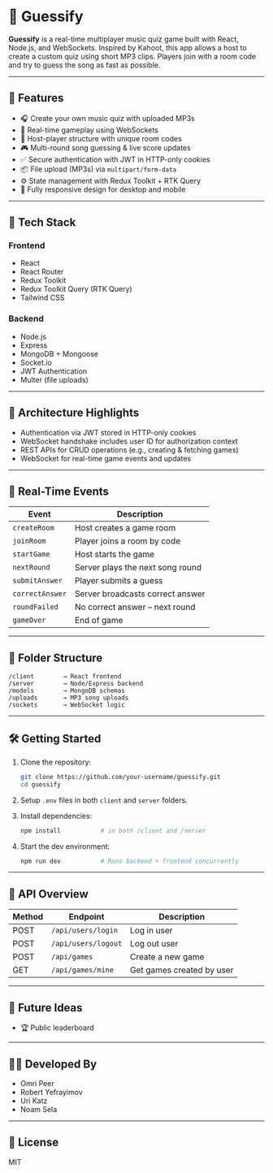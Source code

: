 # 🎵 Guessify

**Guessify** is a real-time multiplayer music quiz game built with React, Node.js, and WebSockets. Inspired by Kahoot, this app allows a host to create a custom quiz using short MP3 clips. Players join with a room code and try to guess the song as fast as possible.

---

## 🚀 Features

- 🎧 Create your own music quiz with uploaded MP3s  
- 🔗 Real-time gameplay using WebSockets  
- 👥 Host-player structure with unique room codes  
- 🎮 Multi-round song guessing & live score updates  
- ✅ Secure authentication with JWT in HTTP-only cookies  
- 📦 File upload (MP3s) via `multipart/form-data`  
- ⚙️ State management with Redux Toolkit + RTK Query  
- 📱 Fully responsive design for desktop and mobile

---

## 🔧 Tech Stack

### Frontend
- React
- React Router
- Redux Toolkit
- Redux Toolkit Query (RTK Query)
- Tailwind CSS

### Backend
- Node.js
- Express
- MongoDB + Mongoose
- Socket.io
- JWT Authentication
- Multer (file uploads)

---

## 🧠 Architecture Highlights

- Authentication via JWT stored in HTTP-only cookies
- WebSocket handshake includes user ID for authorization context
- REST APIs for CRUD operations (e.g., creating & fetching games)
- WebSocket for real-time game events and updates

---

## 📡 Real-Time Events

| Event             | Description                          |
|------------------|--------------------------------------|
| `createRoom`     | Host creates a game room             |
| `joinRoom`       | Player joins a room by code          |
| `startGame`      | Host starts the game                 |
| `nextRound`      | Server plays the next song round     |
| `submitAnswer`   | Player submits a guess               |
| `correctAnswer`  | Server broadcasts correct answer     |
| `roundFailed`    | No correct answer – next round       |
| `gameOver`       | End of game                          |

---

## 📂 Folder Structure

```
/client        → React frontend  
/server        → Node/Express backend  
/models        → MongoDB schemas  
/uploads       → MP3 song uploads  
/sockets       → WebSocket logic  
```

---

## 🛠 Getting Started

1. Clone the repository:
   ```bash
   git clone https://github.com/your-username/guessify.git
   cd guessify
   ```

2. Setup `.env` files in both `client` and `server` folders.

3. Install dependencies:
   ```bash
   npm install           # in both /client and /server
   ```

4. Start the dev environment:
   ```bash
   npm run dev           # Runs backend + frontend concurrently
   ```

---

## 🧪 API Overview

| Method | Endpoint           | Description               |
|--------|--------------------|---------------------------|
| POST   | `/api/users/login` | Log in user               |
| POST   | `/api/users/logout`| Log out user              |
| POST   | `/api/games`       | Create a new game         |
| GET    | `/api/games/mine`  | Get games created by user |

---

## 🧩 Future Ideas

- 🏆 Public leaderboard

---

## 👨‍💻 Developed By

- Omri Peer  
- Robert Yefrayimov  
- Uri Katz  
- Noam Sela  

---

## 📄 License

MIT
